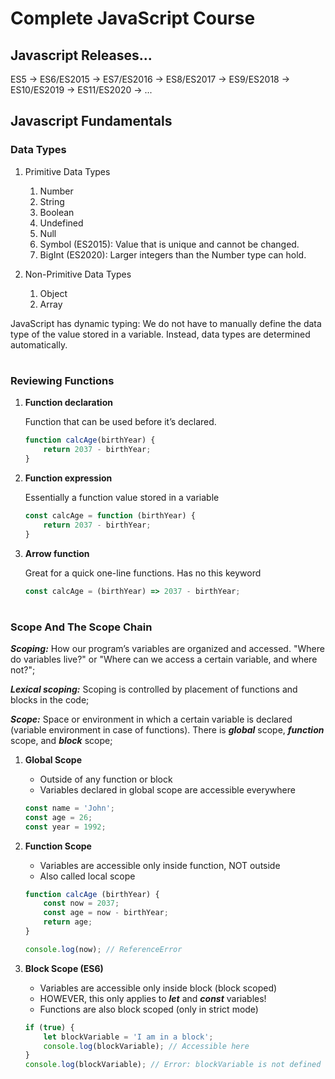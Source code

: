 # Complete JavaScript Course

## Javascript Releases...

ES5 -> ES6/ES2015 -> ES7/ES2016 -> ES8/ES2017 -> ES9/ES2018 -> ES10/ES2019 -> ES11/ES2020 -> ... 

## Javascript Fundamentals

### Data Types
    
1. Primitive Data Types
    1. Number
    2. String
    3. Boolean
    4. Undefined
    5. Null
    6. Symbol (ES2015): Value that is unique and cannot be changed.
    7. BigInt (ES2020): Larger integers than the Number type can hold.
    
2. Non-Primitive Data Types
    1. Object
    2. Array

JavaScript has dynamic typing: We do not have to manually define the data type of the value stored in a variable. Instead, data types are determined automatically.

#

### Reviewing Functions

1. **Function declaration**

    Function that can be used before it’s declared.
    ```javascript
    function calcAge(birthYear) {
        return 2037 - birthYear;
    }
    ```
2. **Function expression**

    Essentially a function value stored in a variable
    ```javascript
    const calcAge = function (birthYear) {
        return 2037 - birthYear;
    }
    ```
3. **Arrow function**

    Great for a quick one-line functions. Has no this keyword
    ```javascript
    const calcAge = (birthYear) => 2037 - birthYear;
    ```

#

### Scope And The Scope Chain

   ***Scoping:*** How our program’s variables are organized and accessed. "Where do variables live?" or "Where can we access a certain variable, and where not?";

   ***Lexical scoping:*** Scoping is controlled by placement of functions and blocks in the code;

   ***Scope:*** Space or environment in which a certain variable is declared (variable environment in case of functions). There is ***global*** scope, ***function*** scope, and ***block*** scope;

1. **Global Scope**
    * Outside of any function or block
    * Variables declared in global scope are accessible everywhere


    ```javascript
    const name = 'John';
    const age = 26;
    const year = 1992;
    ```
2. **Function Scope**
    * Variables are accessible only inside function, NOT outside
    * Also called local scope


    ```javascript
    function calcAge (birthYear) {
        const now = 2037;
        const age = now - birthYear;
        return age;
    }

    console.log(now); // ReferenceError
    ```
3. **Block Scope (ES6)**
    * Variables are accessible only inside block (block scoped)
    * HOWEVER, this only applies to ***let*** and ***const*** variables!
    * Functions are also block scoped (only in strict mode)


    ```javascript
    if (true) {
        let blockVariable = 'I am in a block';
        console.log(blockVariable); // Accessible here
    }
    console.log(blockVariable); // Error: blockVariable is not defined outside the block
    ```